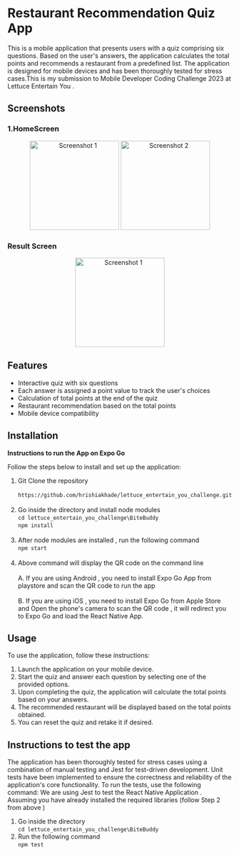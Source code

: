 # Restaurant Recommendation Quiz App
 This is a mobile application that presents users with a quiz comprising six questions. Based on the user's answers, the application calculates the total points and recommends a restaurant from a predefined list. The application is designed for mobile devices and has been thoroughly tested for stress cases.This is my submission to Mobile Developer Coding Challenge 2023 at Lettuce Entertain You .

## Screenshots


### 1.HomeScreen  
<div align="center">
  <img src="https://github.com/hrishiakhade/lettuce_entertain_you_challenge/assets/20705523/c4b3c3de-753b-4c7d-8f0e-53ed84610974" alt="Screenshot 1" width="200"/>
  <img src="https://github.com/hrishiakhade/lettuce_entertain_you_challenge/assets/20705523/ca88194d-1624-4f3a-9ab5-42e224dfbeb1" alt="Screenshot 2" width="200"/>
</div>

### Result Screen  
<div align="center">
  <img src="https://github.com/hrishiakhade/lettuce_entertain_you_challenge/assets/20705523/9ccdc705-0b4d-49cd-8f48-c15961be6471" alt="Screenshot 1" width="200"/>
</div>

## Features

- Interactive quiz with six questions
- Each answer is assigned a point value to track the user's choices
- Calculation of total points at the end of the quiz
- Restaurant recommendation based on the total points
- Mobile device compatibility

## Installation
**Instructions to run the App on Expo Go**

Follow the steps below to install and set up the application:

1. Git Clone the repository  
``` https://github.com/hrishiakhade/lettuce_entertain_you_challenge.git```  <br /><br />
2. Go inside the directory and install node modules  
``` cd lettuce_entertain_you_challenge\BiteBuddy ```  
``` npm install ```    <br /><br />
3. After node modules are installed , run the following command  
``` npm start ```  <br /><br />
4. Above command will display the QR code on the command line   <br /><br />
    A. If you are using Android , you need to install Expo Go App from playstore and scan the QR code to run the app  <br /><br />
    B. If you are using iOS , you need to install Expo Go from Apple Store and Open the phone's camera to scan the QR code , it will redirect you to Expo Go and load the React Native App. 

## Usage

To use the application, follow these instructions:

1. Launch the application on your mobile device.
2. Start the quiz and answer each question by selecting one of the provided options.
3. Upon completing the quiz, the application will calculate the total points based on your answers.
4. The recommended restaurant will be displayed based on the total points obtained.
5. You can reset the quiz and retake it if desired.
    
## Instructions to test the app<br />
The application has been thoroughly tested for stress cases using a combination of manual testing and Jest for test-driven development. Unit tests have been implemented to ensure the correctness and reliability of the application's core functionality.
To run the tests, use the following command:
We are using Jest to test the React Native Application . Assuming you have already installed the required libraries (follow Step 2 from above )  

1. Go inside the directory   
``` cd lettuce_entertain_you_challenge\BiteBuddy ```  
2. Run the following command  
``` npm test ```


